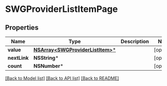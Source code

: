# SWGProviderListItemPage

## Properties
Name | Type | Description | Notes
------------ | ------------- | ------------- | -------------
**value** | [**NSArray&lt;SWGProviderListItem&gt;***](SWGProviderListItem.md) |  | [optional] 
**nextLink** | **NSString*** |  | [optional] 
**count** | **NSNumber*** |  | [optional] 

[[Back to Model list]](../README.md#documentation-for-models) [[Back to API list]](../README.md#documentation-for-api-endpoints) [[Back to README]](../README.md)


